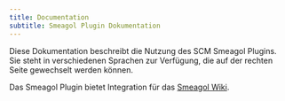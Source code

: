 ```yaml
---
title: Documentation
subtitle: Smeagol Plugin Dokumentation
---
```

Diese Dokumentation beschreibt die Nutzung des SCM Smeagol Plugins. Sie steht in verschiedenen Sprachen zur Verfügung, die auf der rechten Seite gewechselt werden können.

Das Smeagol Plugin bietet Integration für das [Smeagol Wiki](https://github.com/cloudogu/smeagol).
